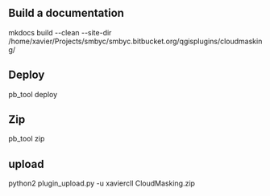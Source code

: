 
## Build a documentation
mkdocs build --clean --site-dir /home/xavier/Projects/smbyc/smbyc.bitbucket.org/qgisplugins/cloudmasking/

## Deploy
pb_tool deploy

## Zip
pb_tool zip

## upload
python2 plugin_upload.py -u xaviercll CloudMasking.zip
